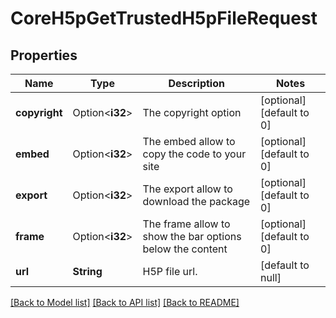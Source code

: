 # CoreH5pGetTrustedH5pFileRequest

## Properties

Name | Type | Description | Notes
------------ | ------------- | ------------- | -------------
**copyright** | Option<**i32**> | The copyright option | [optional][default to 0]
**embed** | Option<**i32**> | The embed allow to copy the code to your site | [optional][default to 0]
**export** | Option<**i32**> | The export allow to download the package | [optional][default to 0]
**frame** | Option<**i32**> | The frame allow to show the bar options below the content | [optional][default to 0]
**url** | **String** | H5P file url. | [default to null]

[[Back to Model list]](../README.md#documentation-for-models) [[Back to API list]](../README.md#documentation-for-api-endpoints) [[Back to README]](../README.md)



